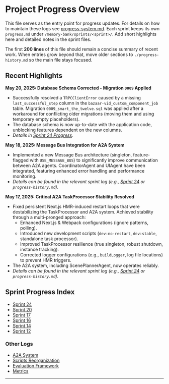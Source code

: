 # Project Progress Overview

This file serves as the entry point for progress updates.
For details on how to maintain these logs see [progress-system.md](./progress-system.md).
Each sprint keeps its own `progress.md` under `/memory-bank/sprints/<sprint>/`.
Add short highlights here and detailed notes in the sprint files.

The first **200 lines** of this file should remain a concise summary of recent
work. When entries grow beyond that, move older sections to
`./progress-history.md` so the main file stays focused.

## Recent Highlights

**May 20, 2025: Database Schema Corrected - Migration `0009` Applied**
- Successfully resolved a `TRPCClientError` caused by a missing `last_successful_step` column in the `bazaar-vid_custom_component_job` table. Migration `0009_smart_the_twelve.sql` was applied after a workaround for conflicting older migrations (moving them and using temporary empty placeholders).
- The database schema is now up-to-date with the application code, unblocking features dependent on the new columns.
- *Details in [Sprint 24 Progress](./sprints/sprint24/progress.md).*

**May 18, 2025: Message Bus Integration for A2A System**
- Implemented a new Message Bus architecture (singleton, feature-flagged with `USE_MESSAGE_BUS`) to significantly improve communication between A2A agents. CoordinatorAgent and UIAgent have been integrated, featuring enhanced error handling and performance monitoring.
- *Details can be found in the relevant sprint log (e.g., [Sprint 24](./sprints/sprint24/progress.md) or `progress-history.md`).*

**May 17, 2025: Critical A2A TaskProcessor Stability Resolved**
- Fixed persistent Next.js HMR-induced restart loops that were destabilizing the TaskProcessor and A2A system. Achieved stability through a multi-pronged approach:
    - Enhanced Next.js & Webpack configurations (ignore patterns, polling).
    - Introduced new development scripts (`dev:no-restart`, `dev:stable`, standalone task processor).
    - Improved TaskProcessor resilience (true singleton, robust shutdown, instance tracking).
    - Corrected logger configurations (e.g., `buildLogger`, log file locations) to prevent HMR triggers.
- The A2A system, including ScenePlannerAgent, now operates reliably.
- *Details can be found in the relevant sprint log (e.g., [Sprint 24](./sprints/sprint24/progress.md) or `progress-history.md`).*

## Sprint Progress Index
- [Sprint 24](./sprints/sprint24/progress.md)
- [Sprint 20](./sprints/sprint20/progress.md)
- [Sprint 17](./sprints/sprint17/progress.md)
- [Sprint 16](./sprints/sprint16/progress.md)
- [Sprint 14](./sprints/sprint14/progress.md)
- [Sprint 12](./sprints/sprint12/12-progress.md)

### Other Logs
- [A2A System](./a2a/progress.md)
- [Scripts Reorganization](./scripts/progress.md)
- [Evaluation Framework](./progress/eval-framework-progress.md)
- [Metrics](./evaluation/progress.md)

---
